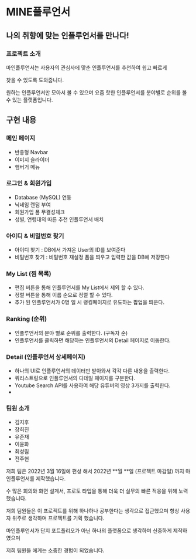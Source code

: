 # MINE플루언서

## 나의 취향에 맞는 인플루언서를 만나다!

### 프로젝트 소개

마인플루언서는 사용자의 관심사에 맞춘 인플루언서를 추천하여 쉽고 빠르게 

찾을 수 있도록 도와줍니다.

원하는 인플루언서만 모아서 볼 수 있으며
요즘 핫한 인플루언서를 분야별로 순위를 볼 수 있는 플랫폼입니다.

## 구현 내용

### 메인 페이지

- 반응형 Navbar
- 이미지 슬라이더
- 햄버거 메뉴

### 로그인 & 회원가입

- Database (MySQL) 연동
- 닉네임 랜덤 부여
- 회원가입 폼 무결성체크
- 성별, 연령대의 따른 추천 인플루언서 배치

### 아이디 & 비밀번호 찾기

- 아이디 찾기 : DB에서 가져온 User의 ID를 보여준다
- 비밀번호 찾기 : 비밀번호 재설정 폼을 띄우고 입력한 값을 DB에 저장한다

### My List (찜 목록)

- 편집 버튼을 통해 인플루언서를 My List에서 제외 할 수 있다.
- 정렬 버튼을 통해 이름 순으로 정렬 할 수 있다.
- 추가 된 인플루언서가 0명 일 시 랭킹페이지로 유도하는 팝업을 띄운다.

### Ranking (순위)

- 인플루언서의 분야 별로 순위를 출력한다. (구독자 순)
- 인플루언서를 클릭하면 해당하는 인플루언서의 Detail 페이지로 이동한다.

### Detail (인플루언서 상세페이지)

- 하나의 UI로 인플루언서의 데이터만 받아와서 각각 다른 내용을 출력한다.
- 쿼리스트링으로 인플루언서의 디테일 페이지를 구분한다.
- Youtube Search API를 사용하여 해당 유튜버의 영상 3가지를 출력한다.
- 

### 팀원 소개

- 김지후
- 장희진
- 유준재
- 이윤화
- 최성림
- 전주현

저희 팀은 2022년 3월 16일에 편성 해서 2022년 **월 **일 (프로젝트 마감일) 까지 마인플루언서를 제작했습니다.

수 많은 회의와 화면 설계서, 프로토 타입을 통해 더욱 더 실무의 빠른 적응을 위해 노력했습니다.

저희 팀원들은 이 프로젝트를 위해 하나하나 공부한다는 생각으로 접근했으며 항상 사용자 위주로 생각하며 프로젝트를 기획 했습니다.

마인플루언서가 단지 포트폴리오가 아닌 하나의 플랫폼으로 생각하며 신중하게 제작하였으며

저희 팀원들 에게는 소중한 경험이 되었습니다.
